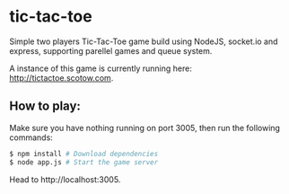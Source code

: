 # tic-tac-toe

Simple two players Tic-Tac-Toe game build using NodeJS, socket.io and express, supporting parellel games and queue system.

A instance of this game is currently running here: http://tictactoe.scotow.com.

## How to play:

Make sure you have nothing running on port 3005, then run the following commands:

```bash
$ npm install # Download dependencies
$ node app.js # Start the game server
```

Head to http://localhost:3005.
